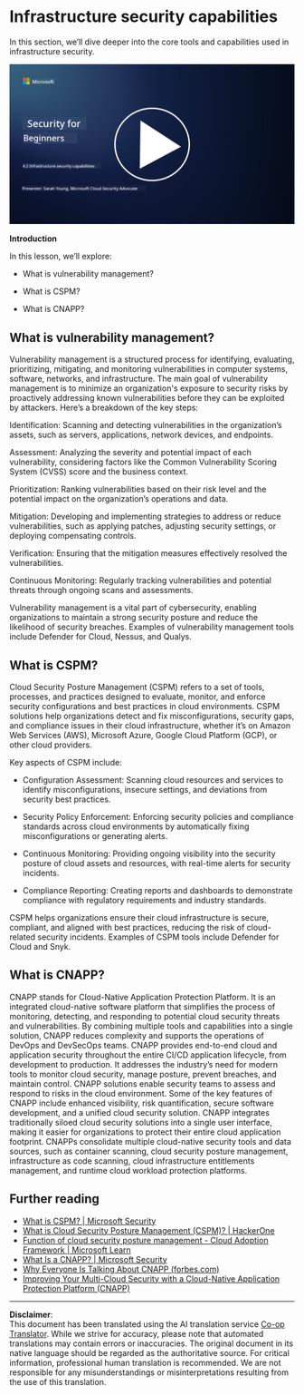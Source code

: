 <!--
CO_OP_TRANSLATOR_METADATA:
{
  "original_hash": "7d79ba0e7668b3bdae1fba7aa047f6c0",
  "translation_date": "2025-09-04T00:09:51+00:00",
  "source_file": "6.2 Infrastructure security capabilities.md",
  "language_code": "en"
}
-->
# Infrastructure security capabilities

In this section, we’ll dive deeper into the core tools and capabilities used in infrastructure security.

[![Watch the video](../../translated_images/6-2_placeholder.f7538e1d434bd1ef305625337af1f71c49c86582d6f2d5dbc0d349cae2086e01.en.png)](https://learn-video.azurefd.net/vod/player?id=cc87bbae-0fea-4899-9f09-868724719b96)

**Introduction**

In this lesson, we’ll explore:

- What is vulnerability management?

- What is CSPM?

- What is CNAPP?

## What is vulnerability management?

Vulnerability management is a structured process for identifying, evaluating, prioritizing, mitigating, and monitoring vulnerabilities in computer systems, software, networks, and infrastructure. The main goal of vulnerability management is to minimize an organization's exposure to security risks by proactively addressing known vulnerabilities before they can be exploited by attackers. Here’s a breakdown of the key steps:

Identification: Scanning and detecting vulnerabilities in the organization’s assets, such as servers, applications, network devices, and endpoints.

Assessment: Analyzing the severity and potential impact of each vulnerability, considering factors like the Common Vulnerability Scoring System (CVSS) score and the business context.

Prioritization: Ranking vulnerabilities based on their risk level and the potential impact on the organization’s operations and data.

Mitigation: Developing and implementing strategies to address or reduce vulnerabilities, such as applying patches, adjusting security settings, or deploying compensating controls.

Verification: Ensuring that the mitigation measures effectively resolved the vulnerabilities.

Continuous Monitoring: Regularly tracking vulnerabilities and potential threats through ongoing scans and assessments.

Vulnerability management is a vital part of cybersecurity, enabling organizations to maintain a strong security posture and reduce the likelihood of security breaches. Examples of vulnerability management tools include Defender for Cloud, Nessus, and Qualys.

## What is CSPM?

Cloud Security Posture Management (CSPM) refers to a set of tools, processes, and practices designed to evaluate, monitor, and enforce security configurations and best practices in cloud environments. CSPM solutions help organizations detect and fix misconfigurations, security gaps, and compliance issues in their cloud infrastructure, whether it’s on Amazon Web Services (AWS), Microsoft Azure, Google Cloud Platform (GCP), or other cloud providers.

Key aspects of CSPM include:

- Configuration Assessment: Scanning cloud resources and services to identify misconfigurations, insecure settings, and deviations from security best practices.

- Security Policy Enforcement: Enforcing security policies and compliance standards across cloud environments by automatically fixing misconfigurations or generating alerts.

- Continuous Monitoring: Providing ongoing visibility into the security posture of cloud assets and resources, with real-time alerts for security incidents.

- Compliance Reporting: Creating reports and dashboards to demonstrate compliance with regulatory requirements and industry standards.

CSPM helps organizations ensure their cloud infrastructure is secure, compliant, and aligned with best practices, reducing the risk of cloud-related security incidents. Examples of CSPM tools include Defender for Cloud and Snyk.

## What is CNAPP?

CNAPP stands for Cloud-Native Application Protection Platform. It is an integrated cloud-native software platform that simplifies the process of monitoring, detecting, and responding to potential cloud security threats and vulnerabilities. By combining multiple tools and capabilities into a single solution, CNAPP reduces complexity and supports the operations of DevOps and DevSecOps teams. CNAPP provides end-to-end cloud and application security throughout the entire CI/CD application lifecycle, from development to production. It addresses the industry’s need for modern tools to monitor cloud security, manage posture, prevent breaches, and maintain control. CNAPP solutions enable security teams to assess and respond to risks in the cloud environment. Some of the key features of CNAPP include enhanced visibility, risk quantification, secure software development, and a unified cloud security solution. CNAPP integrates traditionally siloed cloud security solutions into a single user interface, making it easier for organizations to protect their entire cloud application footprint. CNAPPs consolidate multiple cloud-native security tools and data sources, such as container scanning, cloud security posture management, infrastructure as code scanning, cloud infrastructure entitlements management, and runtime cloud workload protection platforms.

## Further reading
- [What is CSPM? | Microsoft Security](https://www.microsoft.com/security/business/security-101/what-is-cspm?WT.mc_id=academic-96948-sayoung)
- [What is Cloud Security Posture Management (CSPM)? | HackerOne](https://www.hackerone.com/knowledge-center/what-cloud-security-posture-management)
- [Function of cloud security posture management - Cloud Adoption Framework | Microsoft Learn](https://learn.microsoft.com/azure/cloud-adoption-framework/organize/cloud-security-posture-management?WT.mc_id=academic-96948-sayoung)
- [What Is a CNAPP? | Microsoft Security](https://www.microsoft.com/security/business/security-101/what-is-cnapp?WT.mc_id=academic-96948-sayoung)
- [Why Everyone Is Talking About CNAPP (forbes.com)](https://www.forbes.com/sites/forbestechcouncil/2021/12/10/why-everyone-is-talking-about-cnapp/?sh=567275ca1549)
- [Improving Your Multi-Cloud Security with a Cloud-Native Application Protection Platform (CNAPP)](https://www.youtube.com/watch?v=5w42kQ_QjZg&t=212s)

---

**Disclaimer**:  
This document has been translated using the AI translation service [Co-op Translator](https://github.com/Azure/co-op-translator). While we strive for accuracy, please note that automated translations may contain errors or inaccuracies. The original document in its native language should be regarded as the authoritative source. For critical information, professional human translation is recommended. We are not responsible for any misunderstandings or misinterpretations resulting from the use of this translation.